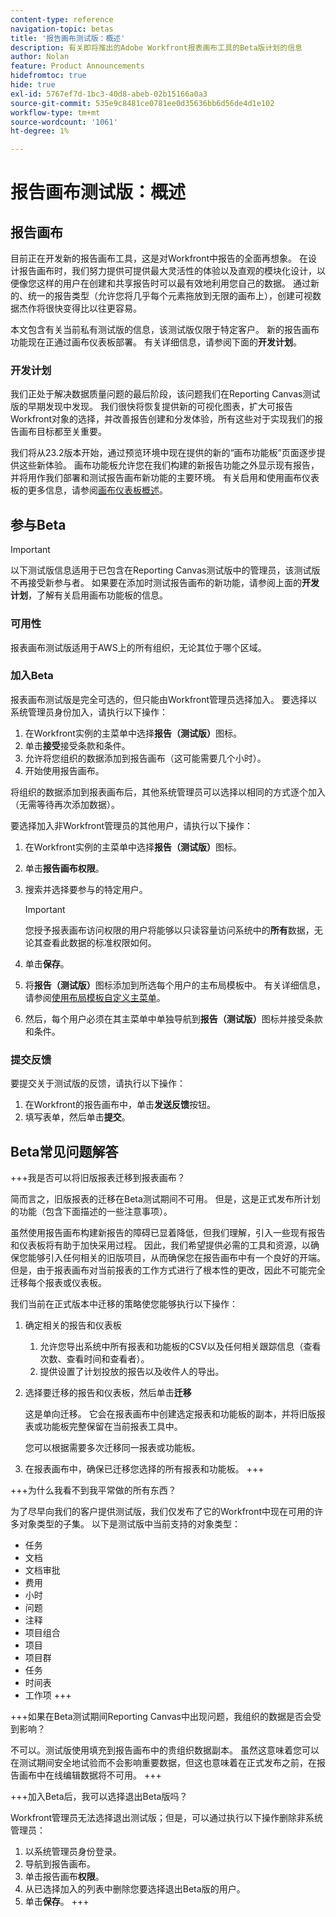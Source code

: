 ```yaml
---
content-type: reference
navigation-topic: betas
title: '报告画布测试版：概述'
description: 有关即将推出的Adobe Workfront报表画布工具的Beta版计划的信息
author: Nolan
feature: Product Announcements
hidefromtoc: true
hide: true
exl-id: 5767ef7d-1bc3-40d8-abeb-02b15166a0a3
source-git-commit: 535e9c8481ce0781ee0d35636bb6d56de4d1e102
workflow-type: tm+mt
source-wordcount: '1061'
ht-degree: 1%

---
```


# 报告画布测试版：概述

## 报告画布

目前正在开发新的报告画布工具，这是对Workfront中报告的全面再想象。 在设计报告画布时，我们努力提供可提供最大灵活性的体验以及直观的模块化设计，以便像您这样的用户在创建和共享报告时可以最有效地利用您自己的数据。 通过新的、统一的报告类型（允许您将几乎每个元素拖放到无限的画布上），创建可视数据杰作将很快变得比以往更容易。

本文包含有关当前私有测试版的信息，该测试版仅限于特定客户。 新的报告画布功能现在正通过画布仪表板部署。 有关详细信息，请参阅下面的&#x200B;**开发计划**。

### 开发计划

我们正处于解决数据质量问题的最后阶段，该问题我们在Reporting Canvas测试版的早期发现中发现。 我们很快将恢复提供新的可视化图表，扩大可报告Workfront对象的选择，并改善报告创建和分发体验，所有这些对于实现我们的报告画布目标都至关重要。

我们将从23.2版本开始，通过预览环境中现在提供的新的“画布功能板”页面逐步提供这些新体验。 画布功能板允许您在我们构建的新报告功能之外显示现有报告，并将用作我们部署和测试报告画布新功能的主要环境。 有关启用和使用画布仪表板的更多信息，请参阅[画布仪表板概述](/help/quicksilver/reports-and-dashboards/dashboards/creating-and-managing-dashboards/canvas-dashboards-overview.md)。

## 参与Beta

>[!IMPORTANT]
>
>以下测试版信息适用于已包含在Reporting Canvas测试版中的管理员，该测试版不再接受新参与者。 如果要在添加时测试报告画布的新功能，请参阅上面的&#x200B;**开发计划**，了解有关启用画布功能板的信息。

### 可用性

报表画布测试版适用于AWS上的所有组织，无论其位于哪个区域。

### 加入Beta

报表画布测试版是完全可选的，但只能由Workfront管理员选择加入。 要选择以系统管理员身份加入，请执行以下操作：

1. 在Workfront实例的主菜单中选择&#x200B;**报告（测试版）**&#x200B;图标。
1. 单击&#x200B;**接受**&#x200B;接受条款和条件。
1. 允许将您组织的数据添加到报告画布（这可能需要几个小时）。
1. 开始使用报告画布。

将组织的数据添加到报表画布后，其他系统管理员可以选择以相同的方式逐个加入（无需等待再次添加数据）。

要选择加入非Workfront管理员的其他用户，请执行以下操作：

1. 在Workfront实例的主菜单中选择&#x200B;**报告（测试版）**&#x200B;图标。
1. 单击&#x200B;**报告画布权限**。
1. 搜索并选择要参与的特定用户。

   >[!IMPORTANT]
   >
   >您授予报表画布访问权限的用户将能够以只读容量访问系统中的&#x200B;**所有**&#x200B;数据，无论其查看此数据的标准权限如何。

1. 单击&#x200B;**保存**。
1. 将&#x200B;**报告（测试版）**&#x200B;图标添加到所选每个用户的主布局模板中。 有关详细信息，请参阅[使用布局模板自定义主菜单](/help/quicksilver/administration-and-setup/customize-workfront/use-layout-templates/customize-main-menu.md)。
1. 然后，每个用户必须在其主菜单中单独导航到&#x200B;**报告（测试版）**&#x200B;图标并接受条款和条件。

### 提交反馈

要提交关于测试版的反馈，请执行以下操作：

1. 在Workfront的报告画布中，单击&#x200B;**发送反馈**&#x200B;按钮。
1. 填写表单，然后单击&#x200B;**提交**。

## Beta常见问题解答

+++我是否可以将旧版报表迁移到报表画布？

简而言之，旧版报表的迁移在Beta测试期间不可用。 但是，这是正式发布所计划的功能（包含下面描述的一些注意事项）。

虽然使用报告画布构建新报告的障碍已显着降低，但我们理解，引入一些现有报告和仪表板将有助于加快采用过程。 因此，我们希望提供必需的工具和资源，以确保您能够引入任何相关的旧版项目，从而确保您在报告画布中有一个良好的开端。 但是，由于报表画布对当前报表的工作方式进行了根本性的更改，因此不可能完全迁移每个报表或仪表板。

我们当前在正式版本中迁移的策略使您能够执行以下操作：

1. 确定相关的报告和仪表板

   1. 允许您导出系统中所有报表和功能板的CSV以及任何相关跟踪信息（查看次数、查看时间和查看者）。
   1. 提供设置了计划投放的报告以及收件人的导出。

1. 选择要迁移的报告和仪表板，然后单击&#x200B;**迁移**

   这是单向迁移。 它会在报表画布中创建选定报表和功能板的副本，并将旧版报表或功能板完整保留在当前报表工具中。

   您可以根据需要多次迁移同一报表或功能板。

1. 在报表画布中，确保已迁移您选择的所有报表和功能板。
+++

+++为什么我看不到我平常做的所有东西？

为了尽早向我们的客户提供测试版，我们仅发布了它的Workfront中现在可用的许多对象类型的子集。 以下是测试版中当前支持的对象类型：

* 任务
* 文档
* 文档审批
* 费用
* 小时
* 问题
* 注释
* 项目组合
* 项目
* 项目群
* 任务
* 时间表
* 工作项
+++

+++如果在Beta测试期间Reporting Canvas中出现问题，我组织的数据是否会受到影响？

不可以。测试版使用填充到报告画布中的贵组织数据副本。 虽然这意味着您可以在测试期间安全地试验而不会影响重要数据，但这也意味着在正式发布之前，在报告画布中在线编辑数据将不可用。
+++

+++加入Beta后，我可以选择退出Beta版吗？

Workfront管理员无法选择退出测试版；但是，可以通过执行以下操作删除非系统管理员：

1. 以系统管理员身份登录。
1. 导航到报告画布。
1. 单击报告画布&#x200B;**权限**。
1. 从已选择加入的列表中删除您要选择退出Beta版的用户。
1. 单击&#x200B;**保存**。
+++
